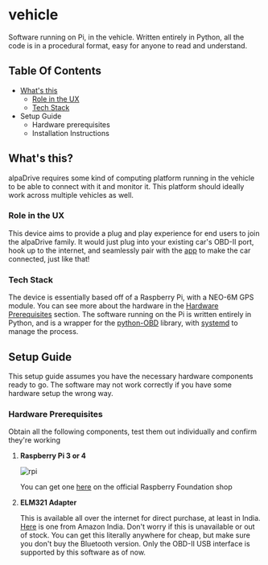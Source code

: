 # vehicle
Software running on Pi, in the vehicle. Written entirely in Python, all the code is in a procedural format, easy for anyone to read and understand.

## Table Of Contents
* [What's this](#whats-this)
    * [Role in the UX](#role-in-the-ux)
    * [Tech Stack](#tech-stack)
* Setup Guide
    * Hardware prerequisites
    * Installation Instructions

## What's this?
alpaDrive requires some kind of computing platform running in the vehicle to be able to connect with it and monitor it. This platform should ideally work across multiple vehicles as well.
### Role in the UX
This device aims to provide a plug and play experience for end users to join the alpaDrive family. It would just plug into your existing car's OBD-II port, hook up to the internet, and seamlessly pair with the [app](https://github.com/alpaDrive/app) to make the car connected, just like that!
### Tech Stack
The device is essentially based off of a Raspberry Pi, with a NEO-6M GPS module. You can see more about the hardware in the [Hardware Prerequisites]() section. The software running on the Pi is written entirely in Python, and is a wrapper for the [python-OBD](https://github.com/brendan-w/python-OBD) library, with [systemd](https://systemd.io/) to manage the process.

## Setup Guide
This setup guide assumes you have the necessary hardware components ready to go. The software may not work correctly if you have some hardware setup the wrong way.
### Hardware Prerequisites
Obtain all the following components, test them out individually and confirm they're working
1. **Raspberry Pi 3 or 4**
   
   ![rpi](https://github.com/alpaDrive/vehicle/assets/50231856/33df13dc-abde-41a1-8e51-f8197699f0af)
   
   You can get one [here](https://www.raspberrypi.com/products/) on the official Raspberry Foundation shop
2. **ELM321 Adapter**
    
    This is available all over the internet for direct purchase, at least in India. [Here](https://www.amazon.in/Robostore-India-Bluetooth-Diagnostic-Scanner/dp/B07DJC6KNV) is one from Amazon India. Don't worry if this is unavailable or out of stock. You can get this literally anywhere for cheap, but make sure you don't buy the Bluetooth version. Only the OBD-II USB interface is supported by this software as of now.
